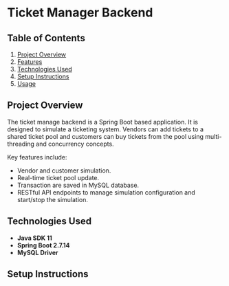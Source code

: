 # Ticket Manager Backend

## Table of Contents
1. [Project Overview](#project-overview)
2. [Features](#features)
3. [Technologies Used](#technologies-used)
4. [Setup Instructions](#setup-instructions)
5. [Usage](#usage)

## Project Overview
The ticket manage backend is a Spring Boot based application. It is designed to simulate a ticketing system. Vendors can add tickets to a shared ticket pool and customers can buy tickets from the pool using multi-threading and concurrency concepts.

Key features include:
- Vendor and customer simulation.
- Real-time ticket pool update.
- Transaction are saved in MySQL database.
- RESTful API endpoints to manage simulation configuration and start/stop the simulation.

## Technologies Used

- **Java SDK 11**
- **Spring Boot 2.7.14**
- **MySQL Driver**

## Setup Instructions

```bash  

